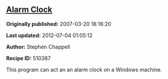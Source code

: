 ## [Alarm Clock](https://code.activestate.com/recipes/510387-alarm-clock)

**Originally published:** 2007-03-20 18:16:20

**Last updated:** 2012-07-04 01:05:12

**Author:** Stephen Chappell

**Recipe ID:** 510387

This program can act an an alarm clock on a Windows machine.
